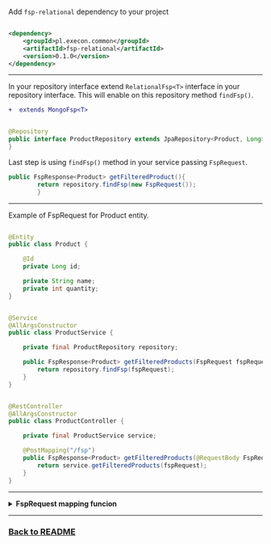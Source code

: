 Add `fsp-relational` dependency to your project

```xml

<dependency>
    <groupId>pl.execon.common</groupId>
    <artifactId>fsp-relational</artifactId>
    <version>0.1.0</version>
</dependency>
```

---

In your repository interface extend `RelationalFsp<T>` interface in your repository interface. This will enable on this
repository method `findFsp()`.

```diff
+  extends MongoFsp<T>
```

```java

@Repository
public interface ProductRepository extends JpaRepository<Product, Long>, RelationalFsp<Product> {
}
```

Last step is using `findFsp()` method in your service passing `FspRequest`.

```java
public FspResponse<Product> getFilteredProduct(){
        return repository.findFsp(new FspRequest());
        }
```

---
Example of FspRequest for Product entity.

```java

@Entity
public class Product {

    @Id
    private Long id;

    private String name;
    private int quantity;
}    
```

```java

@Service
@AllArgsConstructor
public class ProductService {

    private final ProductRepository repository;

    public FspResponse<Product> getFilteredProducts(FspRequest fspRequest) {
        return repository.findFsp(fspRequest);
    }
}
```

```java

@RestController
@AllArgsConstructor
public class ProductController {

    private final ProductService service;

    @PostMapping("/fsp")
    public FspResponse<Product> getFilteredProducts(@RequestBody FspRequest fspRequest) {
        return service.getFilteredProducts(fspRequest);
    }
}
```

---

<details>
<summary><b>FspRequest mapping funcion</b></summary>

You can also call mapping function on FspResponse object to map your result to for example DTO object

```java
public class ProductService {
    public FspResponse<ProductDTO> getFilteredProducts(FspRequest fspRequest) {
        FspResponse<Product> products = repository.findFsp(fspRequest, Product.class);
        return products.map(product -> mappingFunction(product));
    }
}
```

</details>

---
### [Back to README](README.md)
